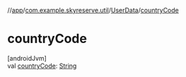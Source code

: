 //[app](../../../index.md)/[com.example.skyreserve.util](../index.md)/[UserData](index.md)/[countryCode](country-code.md)

# countryCode

[androidJvm]\
val [countryCode](country-code.md): [String](https://kotlinlang.org/api/latest/jvm/stdlib/kotlin/-string/index.html)
